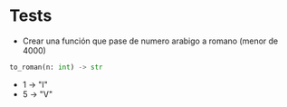 # Tests

- Crear una función que pase de numero arabigo a romano (menor de 4000)
```python
to_roman(n: int) -> str
```

- 1 -> "I"
- 5 -> "V"